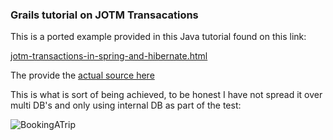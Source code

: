 ### Grails tutorial on JOTM Transacations

This is a ported example provided in this Java tutorial found on this link:

[jotm-transactions-in-spring-and-hibernate.html](https://today.java.net/pub/a/today/2006/08/31/jotm-transactions-in-spring-and-hibernate.html)

The provide the [actual source here](https://today.java.net/sites/all/modules/pubdlcnt/pubdlcnt.php?file=/today/2006/08/31/JotmInSpringAndHibernateSrc.zip&nid=219704)


This is what is sort of being achieved, to be honest I have not spread it over multi DB's and only using internal DB as part of the test:


![BookingATrip](https://raw.github.com/vahidhedayati/test-transactions/master/images/Figure01_BookingATrip.jpg)


